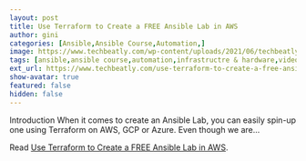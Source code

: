 ```yaml
---
layout: post
title: Use Terraform to Create a FREE Ansible Lab in AWS
author: gini
categories: [Ansible,Ansible Course,Automation,]
image: https://www.techbeatly.com/wp-content/uploads/2021/06/techbeatly-use-terraform-to-create-a-free-ansible-lab-in-aws-1-1024x576.png
tags: [ansible,ansible course,automation,infrastructre & hardware,videos,ansible for aws,ansible lab,ansible lab for learning,ansible lab on aws,ansible lab setup,ansible lab using terraform,aws ansible lab,building an ansible lab in aws,free ansible lab,how to install an ansible lab on aws ec2 instances,how to install ansible on aws ec2 instances,how to practice ansible,how to setup an ansible lab,public ansible lab,terraform ansible lab,use terraform to create a free ansible lab in aws,]
ext_url: https://www.techbeatly.com/use-terraform-to-create-a-free-ansible-lab-in-aws/
show-avatar: true
featured: false
hidden: false
---
```


Introduction When it comes to create an Ansible Lab, you can easily spin-up one using Terraform on AWS, GCP or Azure. Even though we are&#46;&#46;&#46;

Read [Use Terraform to Create a FREE Ansible Lab in AWS](https://www.techbeatly.com/use-terraform-to-create-a-free-ansible-lab-in-aws/).